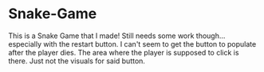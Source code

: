 # Snake-Game
This is a Snake Game that I made! Still needs some work though... especially with the restart button.
I can't seem to get the button to populate after the player dies.
The area where the player is supposed to click is there. Just not the visuals for said button.
